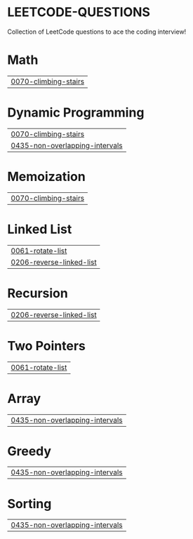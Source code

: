 # LEETCODE-QUESTIONS
Collection of LeetCode questions to ace the coding interview!


# Math
|  |
| ------- |
| [0070-climbing-stairs](https://github.com/IshanChand/LEETCODE-QUESTIONS/tree/master/0070-climbing-stairs) |
# Dynamic Programming
|  |
| ------- |
| [0070-climbing-stairs](https://github.com/IshanChand/LEETCODE-QUESTIONS/tree/master/0070-climbing-stairs) |
| [0435-non-overlapping-intervals](https://github.com/IshanChand/LEETCODE-QUESTIONS/tree/master/0435-non-overlapping-intervals) |
# Memoization
|  |
| ------- |
| [0070-climbing-stairs](https://github.com/IshanChand/LEETCODE-QUESTIONS/tree/master/0070-climbing-stairs) |
# Linked List
|  |
| ------- |
| [0061-rotate-list](https://github.com/IshanChand/LEETCODE-QUESTIONS/tree/master/0061-rotate-list) |
| [0206-reverse-linked-list](https://github.com/IshanChand/LEETCODE-QUESTIONS/tree/master/0206-reverse-linked-list) |
# Recursion
|  |
| ------- |
| [0206-reverse-linked-list](https://github.com/IshanChand/LEETCODE-QUESTIONS/tree/master/0206-reverse-linked-list) |
# Two Pointers
|  |
| ------- |
| [0061-rotate-list](https://github.com/IshanChand/LEETCODE-QUESTIONS/tree/master/0061-rotate-list) |
# Array
|  |
| ------- |
| [0435-non-overlapping-intervals](https://github.com/IshanChand/LEETCODE-QUESTIONS/tree/master/0435-non-overlapping-intervals) |
# Greedy
|  |
| ------- |
| [0435-non-overlapping-intervals](https://github.com/IshanChand/LEETCODE-QUESTIONS/tree/master/0435-non-overlapping-intervals) |
# Sorting
|  |
| ------- |
| [0435-non-overlapping-intervals](https://github.com/IshanChand/LEETCODE-QUESTIONS/tree/master/0435-non-overlapping-intervals) |
